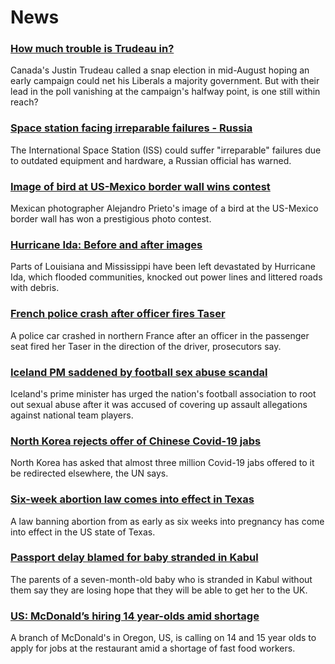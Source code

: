 # News
### [How much trouble is Trudeau in?](https://www.bbc.com/news/world-us-canada-58389802)
Canada's Justin Trudeau called a snap election in mid-August hoping an early campaign could net his Liberals a majority government. But with their lead in the poll vanishing at the campaign's halfway point, is one still within reach? 
### [Space station facing irreparable failures - Russia](https://www.bbc.com/news/world-europe-58408911)
The International Space Station (ISS) could suffer "irreparable" failures due to outdated equipment and hardware, a Russian official has warned. 
### [Image of bird at US-Mexico border wall wins contest](https://www.bbc.com/news/world-latin-america-58404382)
Mexican photographer Alejandro Prieto's image of a bird at the US-Mexico border wall has won a prestigious photo contest.
### [Hurricane Ida: Before and after images](https://www.bbc.com/news/world-us-canada-58409267)
Parts of Louisiana and Mississippi have been left devastated by Hurricane Ida, which flooded communities, knocked out power lines and littered roads with debris.
### [French police crash after officer fires Taser](https://www.bbc.com/news/world-europe-58407794)
A police car crashed in northern France after an officer in the passenger seat fired her Taser in the direction of the driver, prosecutors say.
### [Iceland PM saddened by football sex abuse scandal](https://www.bbc.com/news/world-europe-58407789)
Iceland's prime minister has urged the nation's football association to root out sexual abuse after it was accused of covering up assault allegations against national team players.
### [North Korea rejects offer of Chinese Covid-19 jabs](https://www.bbc.com/news/world-asia-58408913)
North Korea has asked that almost three million Covid-19 jabs offered to it be redirected elsewhere, the UN says.
### [Six-week abortion law comes into effect in Texas](https://www.bbc.com/news/world-us-canada-58406496)
A law banning abortion from as early as six weeks into pregnancy has come into effect in the US state of Texas.
### [Passport delay blamed for baby stranded in Kabul](https://www.bbc.com/news/uk-58410574)
The parents of a seven-month-old baby who is stranded in Kabul without them say they are losing hope that they will be able to get her to the UK.
### [US: McDonald’s hiring 14 year-olds amid shortage](https://www.bbc.com/news/business-58414597)
A branch of McDonald's in Oregon, US, is calling on 14 and 15 year olds to apply for jobs at the restaurant amid a shortage of fast food workers.
